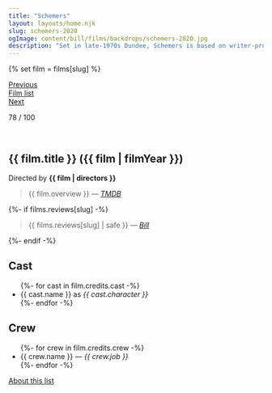 ```yaml
---
title: "Schemers"
layout: layouts/home.njk
slug: schemers-2020
ogImage: content/bill/films/backdrops/schemers-2020.jpg
description: "Set in late-1970s Dundee, Schemers is based on writer-producer David McLean’s early years in the music business. After a run in with a local gangster, a fledgling promoter and his two friends raise their ambitions to booking major bands in order to escape their debt."
---
```


{% set film = films[slug] %}

<nav class="films">
  <div class="prev">
    <a href="../limbo-2020"><i class="fa-solid fa-chevron-left fa-xs"></i> Previous</a>
  </div>
  <div>
    <a href="../">Film list</a>
  </div>
  <div class="next">
    <a href="../the-truffle-hunters-2020">Next <i class="fa-solid fa-chevron-right fa-xs"></i></a>
  </div>
</nav>

<p>78 / 100</p>

<article class="film slug-schemers-2020">
  <div class="backdrop-and-poster">
    <img class="poster" src="../films/posters/{{ slug }}.jpg" alt="">
    <img class="backdrop" src="../films/backdrops/{{ slug }}.jpg" alt="">
  </div>

  <h1>{{ film.title }} ({{ film | filmYear }})</h1>

  

  <p class="director">
    Directed by <strong>{{ film | directors }}</strong>
  </p>

  <blockquote> 
    {{ film.overview }} <em>—&nbsp;<a href="https://www.themoviedb.org/movie/{{ film.id }}">TMDB</a></em>
  </blockquote> 

  {%- if films.reviews[slug] -%}
    <blockquote> 
      {{ films.reviews[slug] | safe }} <em>—&nbsp;<a href="/bill">Bill</a></em>
    </blockquote> 
  {%- endif -%}

  <h2>
    Cast
  </h2>
  <ul>
    {%- for cast in film.credits.cast -%}
      <li>
        {{ cast.name }} as <em>{{ cast.character }}</em>
      </li>
    {%- endfor -%}
  </ul>

  <h2>
    Crew
  </h2>
  <ul>
    {%- for crew in film.credits.crew -%}
      <li>
        {{ crew.name }} &mdash; <em>{{ crew.job }}</em>
      </li>
    {%- endfor -%}
  </ul>
</article>
<footer>
  <a href="../about">About this list</a>
</footer>
